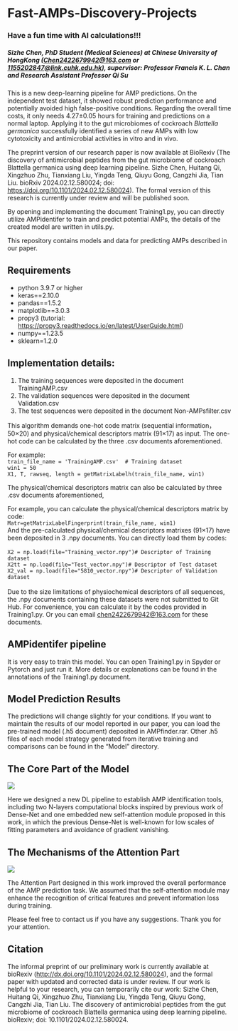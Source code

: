 # Fast-AMPs-Discovery-Projects

### Have a fun time with AI calculations!!!

##### Sizhe Chen, PhD Student (Medical Sciences) at Chinese University of HongKong (Chen2422679942@163.com or 1155202847@link.cuhk.edu.hk), supervisor: Professor Francis K. L. Chan and Research Assistant Professor Qi Su

This is a new deep-learning pipeline for AMP predictions. On the independent test dataset, it showed robust prediction performance and potentially avoided high false-positive conditions. Regarding the overall time costs, it only needs 4.27±0.05 hours for training and predictions on a normal laptop. Applying it to the gut microbiomes of cockroach _Blattella germanica_ successfully identified a series of new AMPs with low cytotoxicity and antimicrobial activities in vitro and in vivo. 

The preprint version of our research paper is now available at BioRexiv (The discovery of antimicrobial peptides from the gut microbiome of cockroach Blattella germanica using deep learning pipeline. Sizhe Chen, Huitang Qi, Xingzhuo Zhu, Tianxiang Liu, Yingda Teng, Qiuyu Gong, Cangzhi Jia, Tian Liu. bioRxiv 2024.02.12.580024; doi: https://doi.org/10.1101/2024.02.12.580024). The formal version of this research is currently under review and will be published soon.

By opening and implementing the document Training1.py, you can directly utilize AMPidentifer to train and predict potential AMPs, the details of the created model are written in utils.py.

This repository contains models and data for predicting AMPs described in our paper.

## Requirements
- python 3.9.7 or higher
- keras==2.10.0
- pandas==1.5.2
- matplotlib==3.0.3
- propy3 (tutorial: https://propy3.readthedocs.io/en/latest/UserGuide.html)
- numpy==1.23.5
- sklearn=1.2.0
## Implementation details:

1. The training sequences were deposited in the document TrainingAMP.csv
2. The validation sequences were deposited in the document Validation.csv
3. The test sequences were deposited in the document Non-AMPsfilter.csv

This algorithm demands one-hot code matrix (sequential information，50×20) and physical/chemical descriptors matrix (91×17) as input.
The one-hot code can be calculated by the three .csv documents aforementioned.

For example:\
  ```train_file_name = 'TrainingAMP.csv'  # Training dataset```\
  ```win1 = 50```\
  ```X1, T, rawseq, length = getMatrixLabelh(train_file_name, win1)```

The physical/chemical descriptors matrix can also be calculated by three .csv documents aforementioned,

For example, you can calculate the physical/chemical descriptors matrix by code:\
  ```Matr=getMatrixLabelFingerprint(train_file_name, win1)```
\
And the pre-calculated physical/chemical descriptors matrixes (91×17) have been deposited in 3 .npy documents. You can directly load them by codes:\
\
```X2 = np.load(file="Training_vector.npy")# Descriptor of Training dataset```\
```X2tt = np.load(file="Test_vector.npy")# Descriptor of Test dataset```\
```X2_val = np.load(file="5810_vector.npy")# Descriptor of Validation dataset```\
\
Due to the size limitations of physiochemical descriptors of all sequences, the .npy documents containing these datasets were not submitted to Git Hub. For convenience, you can calculate it by the codes provided in Training1.py. Or you can email chen2422679942@163.com for these documents. 

## AMPidentifer pipeline
It is very easy to train this model. You can open Training1.py in Spyder or Pytorch and just run it. More details or explanations can be found in the annotations of the Training1.py document. 

## Model Prediction Results
The predictions will change slightly for your conditions. If you want to maintain the results of our model reported in our paper, you can load the pre-trained model (.h5 document) deposited in AMPfinder.rar. Other .h5 files of each model strategy generated from iterative training and comparisons can be found in the “Model” directory.

## The Core Part of the Model
![](1.png)

Here we designed a new DL pipeline to establish AMP identification tools, including two N-layers computational blocks inspired by previous work of Dense-Net and one embedded new self-attention module proposed in this work, in which the previous Dense-Net is well-known for low scales of fitting parameters and avoidance of gradient vanishing.

## The Mechanisms of the Attention Part
![](FigureS1.png)

The Attention Part designed in this work improved the overall performance of the AMP prediction task. We assumed that the self-attention module may enhance the recognition of critical features and prevent information loss during training.

Please feel free to contact us if you have any suggestions. Thank you for your attention.

## Citation
The informal preprint of our preliminary work is currently available at bioRexiv (http://dx.doi.org/10.1101/2024.02.12.580024), and the formal paper with updated and corrected data is under review.  If our work is helpful to your research, you can temporarily cite our work: Sizhe Chen, Huitang Qi, Xingzhuo Zhu, Tianxiang Liu, Yingda Teng, Qiuyu Gong, Cangzhi Jia, Tian Liu. The discovery of antimicrobial peptides from the gut microbiome of cockroach Blattella germanica using deep learning pipeline. bioRexiv; doi: 10.1101/2024.02.12.580024.

